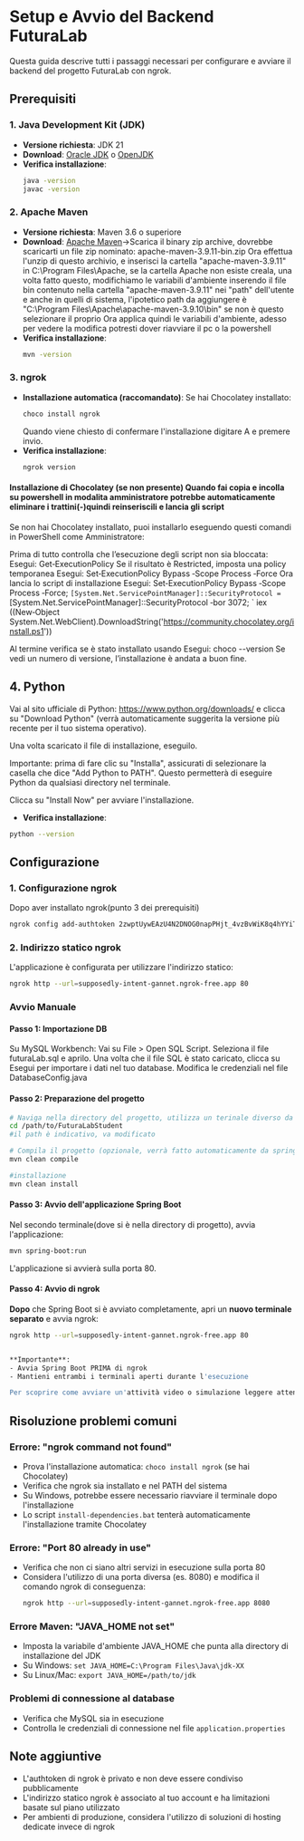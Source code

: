 # Setup e Avvio del Backend FuturaLab

Questa guida descrive tutti i passaggi necessari per configurare e avviare il backend del progetto FuturaLab con ngrok.

## Prerequisiti

### 1. Java Development Kit (JDK)
- **Versione richiesta**: JDK 21
- **Download**: [Oracle JDK](https://www.oracle.com/java/technologies/downloads/) o [OpenJDK](https://openjdk.org/)
- **Verifica installazione**: 
  ```bash
  java -version
  javac -version
  ```

### 2. Apache Maven
- **Versione richiesta**: Maven 3.6 o superiore
- **Download**: [Apache Maven](https://maven.apache.org/download.cgi)->Scarica il binary zip archive, dovrebbe scaricarti un file zip nominato: apache-maven-3.9.11-bin.zip
                Ora effettua l'unzip di questo archivio, e inserisci la cartella "apache-maven-3.9.11" in C:\Program Files\Apache, se la cartella Apache non esiste creala, una volta fatto questo, modifichiamo le variabili d'ambiente
                inserendo il file bin contenuto nella cartella "apache-maven-3.9.11" nei "path" dell'utente e anche in quelli di sistema, l'ipotetico path da aggiungere è "C:\Program Files\Apache\apache-maven-3.9.10\bin" se non è questo selezionare il proprio
                Ora applica quindi le variabili d'ambiente, adesso per vedere la modifica potresti dover riavviare il pc o la powershell
- **Verifica installazione**:
  ```bash
  mvn -version
  ```

### 3. ngrok
- **Installazione automatica (raccomandato)**: Se hai Chocolatey installato:
  ```bash
  choco install ngrok
  ```
  Quando viene chiesto di confermare l'installazione digitare A e premere invio.
- **Verifica installazione**:
  ```bash
  ngrok version
  ```

#### Installazione di Chocolatey (se non presente) Quando fai copia e incolla su powershell in modalita amministratore potrebbe automaticamente eliminare i trattini(-)quindi reinseriscili e lancia gli script
Se non hai Chocolatey installato, puoi installarlo eseguendo questi comandi in PowerShell come Amministratore:

Prima di tutto controlla che l’esecuzione degli script non sia bloccata:
Esegui:
    Get‑ExecutionPolicy
Se il risultato è Restricted, imposta una policy temporanea
Esegui:
    Set‑ExecutionPolicy Bypass ‑Scope Process ‑Force
Ora lancia lo script di installazione 
Esegui:
    Set‑ExecutionPolicy Bypass ‑Scope Process ‑Force; `
[System.Net.ServicePointManager]::SecurityProtocol = `
    [System.Net.ServicePointManager]::SecurityProtocol ‑bor 3072; `
iex ((New‑Object System.Net.WebClient).DownloadString('https://community.chocolatey.org/install.ps1'))

Al termine verifica se è stato installato usando 
Esegui:
    choco --version
Se vedi un numero di versione, l’installazione è andata a buon fine.


## 4. Python
Vai al sito ufficiale di Python: https://www.python.org/downloads/ e clicca su "Download Python" (verrà automaticamente suggerita la versione più recente per il tuo sistema operativo).

Una volta scaricato il file di installazione, eseguilo.

Importante: prima di fare clic su "Installa", assicurati di selezionare la casella che dice "Add Python to PATH". Questo permetterà di eseguire Python da qualsiasi directory nel terminale.

Clicca su "Install Now" per avviare l'installazione.

- **Verifica installazione**:
```bash
python --version
```


## Configurazione

### 1. Configurazione ngrok
Dopo aver installato ngrok(punto 3 dei prerequisiti)
```bash
ngrok config add-authtoken 2zwptUywEAzU4N2DNOG0napPHjt_4vzBvWiK8q4hYYiTJ3mu9
 ```

### 2. Indirizzo statico ngrok
L'applicazione è configurata per utilizzare l'indirizzo statico:
```bash
ngrok http --url=supposedly-intent-gannet.ngrok-free.app 80
```
### Avvio Manuale

#### Passo 1: Importazione DB
Su MySQL Workbench:
    Vai su File > Open SQL Script.
    Seleziona il file futuraLab.sql e aprilo.
    Una volta che il file SQL è stato caricato, clicca su Esegui per importare i dati nel tuo database.
    Modifica le credenziali nel file DatabaseConfig.java

#### Passo 2: Preparazione del progetto
```bash
# Naviga nella directory del progetto, utilizza un terinale diverso da dove si ha avviato ngrok
cd /path/to/FuturaLabStudent
#il path è indicativo, va modificato

# Compila il progetto (opzionale, verrà fatto automaticamente da spring-boot:run)
mvn clean compile

#installazione 
mvn clean install
```

#### Passo 3: Avvio dell'applicazione Spring Boot
Nel secondo terminale(dove si è nella directory di progetto), avvia l'applicazione:

```bash
mvn spring-boot:run
```

L'applicazione si avvierà sulla porta 80.

#### Passo 4: Avvio di ngrok
**Dopo** che Spring Boot si è avviato completamente, apri un **nuovo terminale separato** e avvia ngrok:

```bash
ngrok http --url=supposedly-intent-gannet.ngrok-free.app 80


**Importante**: 
- Avvia Spring Boot PRIMA di ngrok
- Mantieni entrambi i terminali aperti durante l'esecuzione

Per scoprire come avviare un'attività video o simulazione leggere attentamente il file AvviareSimulazione_Video.md
```

## Risoluzione problemi comuni

### Errore: "ngrok command not found"
- Prova l'installazione automatica: `choco install ngrok` (se hai Chocolatey)
- Verifica che ngrok sia installato e nel PATH del sistema
- Su Windows, potrebbe essere necessario riavviare il terminale dopo l'installazione
- Lo script `install-dependencies.bat` tenterà automaticamente l'installazione tramite Chocolatey

### Errore: "Port 80 already in use"
- Verifica che non ci siano altri servizi in esecuzione sulla porta 80
- Considera l'utilizzo di una porta diversa (es. 8080) e modifica il comando ngrok di conseguenza:
  ```bash
  ngrok http --url=supposedly-intent-gannet.ngrok-free.app 8080
  ```

### Errore Maven: "JAVA_HOME not set"
- Imposta la variabile d'ambiente JAVA_HOME che punta alla directory di installazione del JDK
- Su Windows: `set JAVA_HOME=C:\Program Files\Java\jdk-XX`
- Su Linux/Mac: `export JAVA_HOME=/path/to/jdk`

### Problemi di connessione al database
- Verifica che MySQL sia in esecuzione
- Controlla le credenziali di connessione nel file `application.properties`

## Note aggiuntive

- L'authtoken di ngrok è privato e non deve essere condiviso pubblicamente
- L'indirizzo statico ngrok è associato al tuo account e ha limitazioni basate sul piano utilizzato
- Per ambienti di produzione, considera l'utilizzo di soluzioni di hosting dedicate invece di ngrok 